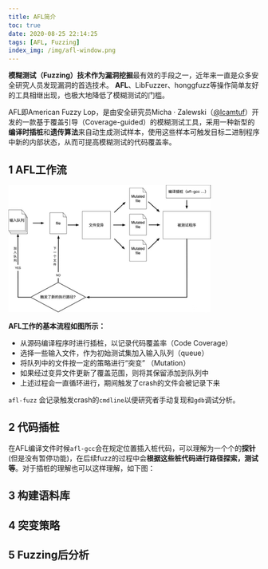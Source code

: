 ```yaml
---
title: AFL简介
toc: true
date: 2020-08-25 22:14:25
tags: [AFL, Fuzzing]
index_img: /img/afl-window.png
---
```


**模糊测试（Fuzzing）**技术作为**漏洞挖掘**最有效的手段之一，近年来一直是众多安全研究人员发现漏洞的首选技术。  **AFL**、LibFuzzer、honggfuzz等操作简单友好的工具相继出现，也极大地降低了模糊测试的门槛。 

<!--more-->

AFL即American Fuzzy Lop，是由安全研究员Micha · Zalewski（[@lcamtuf](https://twitter.com/lcamtuf)）开发的一款基于覆盖引导（Coverage-guided）的模糊测试工具，采用一种新型的**编译时插桩**和**遗传算法**来自动生成测试样本，使用这些样本可触发目标二进制程序中新的内部状态，从而可提高模糊测试的代码覆盖率。

## 1 AFL工作流



<img src="https://raw.githubusercontent.com/QGrain/picgo-bed/master/figure/20201012164706.png"/>

**AFL工作的基本流程如图所示：**

-  从源码编译程序时进行插桩，以记录代码覆盖率（Code Coverage） 
-  选择一些输入文件，作为初始测试集加入输入队列（queue） 
-  将队列中的文件按一定的策略进行“突变” （Mutation）
-  如果经过变异文件更新了覆盖范围，则将其保留添加到队列中 
-  上述过程会一直循环进行，期间触发了crash的文件会被记录下来 

`afl-fuzz` 会记录触发crash的`cmdline`以便研究者手动复现和`gdb`调试分析。

## 2 代码插桩

 在AFL编译文件时候`afl-gcc`会在规定位置插入桩代码，可以理解为一个个的**探针**(但是没有暂停功能)，在后续fuzz的过程中会**根据这些桩代码进行路径探索，测试等**。对于插桩的理解也可以这样理解，如下图： 

## 3 构建语料库

## 4 突变策略

## 5 Fuzzing后分析



